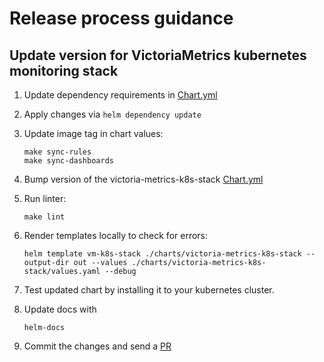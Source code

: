 # Release process guidance 

## Update version for VictoriaMetrics kubernetes monitoring stack

1. Update dependency requirements in [Chart.yml](https://github.com/VictoriaMetrics/helm-charts/blob/master/charts/victoria-metrics-k8s-stack/Chart.yaml)
2. Apply changes via `helm dependency update`
3. Update image tag in chart values:

    <div class="with-copy" markdown="1">
    
    ```console
    make sync-rules
    make sync-dashboards
    ```
    </div>
4. Bump version of the victoria-metrics-k8s-stack [Chart.yml](https://github.com/VictoriaMetrics/helm-charts/blob/master/charts/victoria-metrics-k8s-stack/Chart.yaml)
5. Run linter:

    <div class="with-copy" markdown="1">
    
    ```console
    make lint
    ```
    
    </div>
6. Render templates locally to check for errors: 
    
    <div class="with-copy" markdown="1">
    
    ```console
    helm template vm-k8s-stack ./charts/victoria-metrics-k8s-stack --output-dir out --values ./charts/victoria-metrics-k8s-stack/values.yaml --debug
    ```
    
    </div>
7. Test updated chart by installing it to your kubernetes cluster.
8. Update docs with
    ```console
    helm-docs
    ```
9.  Commit the changes and send a [PR](https://github.com/VictoriaMetrics/helm-charts/pulls)
